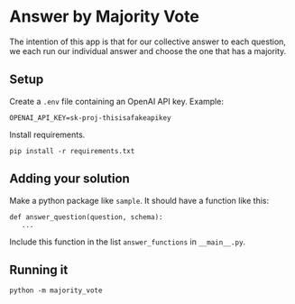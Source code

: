 # Answer by Majority Vote

The intention of this app is that for our collective answer to each question, we each run our individual answer and choose the one that has a majority.

## Setup

Create a `.env` file containing an OpenAI API key. Example:

```
OPENAI_API_KEY=sk-proj-thisisafakeapikey
```

Install requirements.
```
pip install -r requirements.txt
```

## Adding your solution

Make a python package like `sample`. It should have a function
like this:

```
def answer_question(question, schema):
   ...
```

Include this function in the list `answer_functions` in `__main__.py`.

## Running it

```
python -m majority_vote
```
